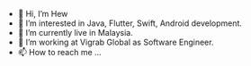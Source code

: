 - 👋 Hi, I’m Hew
- 👀 I’m interested in Java, Flutter, Swift, Android development.
- 🌱 I’m currently live in Malaysia.
- 💞️ I’m working at Vigrab Global as Software Engineer.
- 📫 How to reach me ...

<!---
cheehau7/cheehau7 is a ✨ special ✨ repository because its `README.md` (this file) appears on your GitHub profile.
You can click the Preview link to take a look at your changes.
--->
